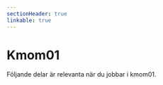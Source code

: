 ```yaml
---
sectionHeader: true
linkable: true
---
```

Kmom01
=========================

Följande delar är relevanta när du jobbar i kmom01.
